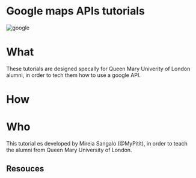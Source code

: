 # Google maps APIs tutorials

![google](https://cloud.githubusercontent.com/assets/2573931/15853472/0c5d6692-2c9d-11e6-8fb7-5ae4149e93b0.png)

# What
These tutorials are designed specally for Queen Mary Univerity of London alumni, in order to tech them how to use a google API. 

# How


# Who
This tutorial es developed by Mireia Sangalo (@MyPitit), in order to teach the alumni from Queen Mary University of London. 

## Resouces
